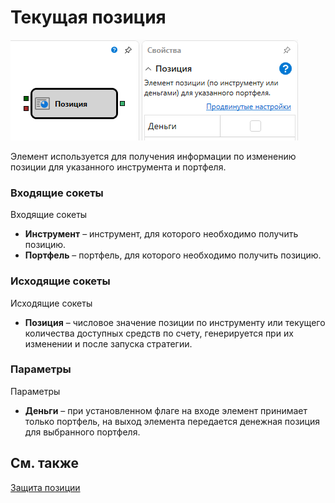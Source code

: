 # Текущая позиция

![Designer Position 00](../../../../../../images/designer_position_00.png)

Элемент используется для получения информации по изменению позиции для указанного инструмента и портфеля.

### Входящие сокеты

Входящие сокеты

- **Инструмент** – инструмент, для которого необходимо получить позицию.
- **Портфель** – портфель, для которого необходимо получить позицию.

### Исходящие сокеты

Исходящие сокеты

- **Позиция** – числовое значение позиции по инструменту или текущего количества доступных средств по счету, генерируется при их изменении и после запуска стратегии.

### Параметры

Параметры

- **Деньги** – при установленном флаге на входе элемент принимает только портфель, на выход элемента передается денежная позиция для выбранного портфеля.

## См. также

[Защита позиции](protect.md)
